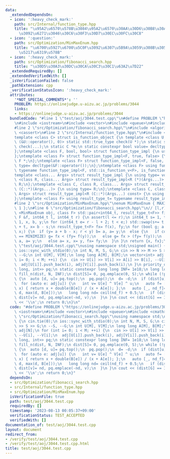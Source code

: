 ```yaml
---
data:
  _extendedDependsOn:
  - icon: ':heavy_check_mark:'
    path: src/Internal/function_type.hpp
    title: "\u95A2\u6570\u578B\u3084\u95A2\u6570\u30AA\u30D6\u30B8\u30A7\u30AF\u30C8\
      \u3092\u6271\u3046\u30C6\u30F3\u30D7\u30EC\u30FC\u30C8"
  - icon: ':question:'
    path: src/Optimization/MinMaxEnum.hpp
    title: "\u6700\u5927\u6700\u5C0F\u3092\u6307\u5B9A\u3059\u308B\u305F\u3081\u306E\
      \u5217\u6319\u578B"
  - icon: ':heavy_check_mark:'
    path: src/Optimization/fibonacci_search.hpp
    title: "\u30D5\u30A3\u30DC\u30CA\u30C3\u30C1\u63A2\u7D22"
  _extendedRequiredBy: []
  _extendedVerifiedWith: []
  _isVerificationFailed: false
  _pathExtension: cpp
  _verificationStatusIcon: ':heavy_check_mark:'
  attributes:
    '*NOT_SPECIAL_COMMENTS*': ''
    PROBLEM: https://onlinejudge.u-aizu.ac.jp/problems/3044
    links:
    - https://onlinejudge.u-aizu.ac.jp/problems/3044
  bundledCode: "#line 1 \"test/aoj/3044.test.cpp\"\n#define PROBLEM \"https://onlinejudge.u-aizu.ac.jp/problems/3044\"\
    \n#include <iostream>\n#include <vector>\n#include <queue>\n#include <cmath>\n\
    #line 2 \"src/Optimization/fibonacci_search.hpp\"\n#include <algorithm>\n#include\
    \ <cassert>\n#line 2 \"src/Internal/function_type.hpp\"\n#include <type_traits>\n\
    template <class C> struct is_function_object {\n template <class U, int dummy=\
    \ (&U::operator(), 0)> static std::true_type check(U *);\n static std::false_type\
    \ check(...);\n static C *m;\n static constexpr bool value= decltype(check(m))::value;\n\
    };\ntemplate <class F, bool, bool> struct function_type_impl {\n using type= void;\n\
    };\ntemplate <class F> struct function_type_impl<F, true, false> {\n using type=\
    \ F *;\n};\ntemplate <class F> struct function_type_impl<F, false, true> {\n using\
    \ type= decltype(&F::operator());\n};\ntemplate <class F> using function_type_t=\
    \ typename function_type_impl<F, std::is_function_v<F>, is_function_object<F>::value>::type;\n\
    template <class... Args> struct result_type_impl {\n using type= void;\n};\ntemplate\
    \ <class R, class... Args> struct result_type_impl<R (*)(Args...)> {\n using type=\
    \ R;\n};\ntemplate <class C, class R, class... Args> struct result_type_impl<R\
    \ (C::*)(Args...)> {\n using type= R;\n};\ntemplate <class C, class R, class...\
    \ Args> struct result_type_impl<R (C::*)(Args...) const> {\n using type= R;\n\
    };\ntemplate <class F> using result_type_t= typename result_type_impl<function_type_t<F>>::type;\n\
    #line 2 \"src/Optimization/MinMaxEnum.hpp\"\nenum MinMaxEnum { MAXIMIZE= -1, MINIMIZE=\
    \ 1 };\n#line 6 \"src/Optimization/fibonacci_search.hpp\"\n// [l,r]\ntemplate\
    \ <MinMaxEnum obj, class F> std::pair<int64_t, result_type_t<F>> fibonacci_search(const\
    \ F &f, int64_t l, int64_t r) {\n assert(l <= r);\n int64_t s= 1, t= 2, a= l -\
    \ 1, x, b, y;\n for (int64_t e= r - l + 2; t < e;) std::swap(s+= t, t);\n b= a\
    \ + t, x= b - s;\n result_type_t<F> fx= f(x), fy;\n for (bool g; a + b != 2 *\
    \ x;) {\n  if (y= a + b - x; r < y) b= a, a= y;\n  else {\n   if constexpr (obj\
    \ == MINIMIZE) g= fx < (fy= f(y));\n   else g= fx > (fy= f(y));\n   if (g) b=\
    \ a, a= y;\n   else a= x, x= y, fx= fy;\n  }\n }\n return {x, fx};\n}\n#line 7\
    \ \"test/aoj/3044.test.cpp\"\nusing namespace std;\nsigned main() {\n cin.tie(0);\n\
    \ ios::sync_with_stdio(0);\n int N, M, S, G;\n cin >> N >> M >> S >> G;\n --S,\
    \ --G;\n int U[M], V[M];\n long long A[M], B[M];\n vector<int> adj[N];\n for (int\
    \ i= 0; i < M; ++i) {\n  cin >> U[i] >> V[i] >> A[i] >> B[i], --U[i], --V[i];\n\
    \  adj[U[i]].push_back(i), adj[V[i]].push_back(i);\n }\n priority_queue<pair<long\
    \ long, int>> pq;\n static constexpr long long INF= 1e18;\n long long dist[N];\n\
    \ fill_n(dist, N, INF);\n dist[S]= 0, pq.emplace(0, S);\n while (!pq.empty())\
    \ {\n  auto [d, u]= pq.top();\n  pq.pop();\n  d= -d;\n  if (dist[u] != d) continue;\n\
    \  for (auto e: adj[u]) {\n   int v= U[e] ^ V[e] ^ u;\n   auto f= [&](long long\
    \ x) { return x + double(B[e]) / (x + A[e]); };\n   auto [_, nd_f]= fibonacci_search<MINIMIZE>(f,\
    \ d, max(d, B[e]));\n   long long nd= ceil(nd_f) + 0.5;\n   if (dist[v] > nd)\
    \ dist[v]= nd, pq.emplace(-nd, v);\n  }\n }\n cout << (dist[G] == INF ? -1 : dist[G])\
    \ << '\\n';\n return 0;\n}\n"
  code: "#define PROBLEM \"https://onlinejudge.u-aizu.ac.jp/problems/3044\"\n#include\
    \ <iostream>\n#include <vector>\n#include <queue>\n#include <cmath>\n#include\
    \ \"src/Optimization/fibonacci_search.hpp\"\nusing namespace std;\nsigned main()\
    \ {\n cin.tie(0);\n ios::sync_with_stdio(0);\n int N, M, S, G;\n cin >> N >> M\
    \ >> S >> G;\n --S, --G;\n int U[M], V[M];\n long long A[M], B[M];\n vector<int>\
    \ adj[N];\n for (int i= 0; i < M; ++i) {\n  cin >> U[i] >> V[i] >> A[i] >> B[i],\
    \ --U[i], --V[i];\n  adj[U[i]].push_back(i), adj[V[i]].push_back(i);\n }\n priority_queue<pair<long\
    \ long, int>> pq;\n static constexpr long long INF= 1e18;\n long long dist[N];\n\
    \ fill_n(dist, N, INF);\n dist[S]= 0, pq.emplace(0, S);\n while (!pq.empty())\
    \ {\n  auto [d, u]= pq.top();\n  pq.pop();\n  d= -d;\n  if (dist[u] != d) continue;\n\
    \  for (auto e: adj[u]) {\n   int v= U[e] ^ V[e] ^ u;\n   auto f= [&](long long\
    \ x) { return x + double(B[e]) / (x + A[e]); };\n   auto [_, nd_f]= fibonacci_search<MINIMIZE>(f,\
    \ d, max(d, B[e]));\n   long long nd= ceil(nd_f) + 0.5;\n   if (dist[v] > nd)\
    \ dist[v]= nd, pq.emplace(-nd, v);\n  }\n }\n cout << (dist[G] == INF ? -1 : dist[G])\
    \ << '\\n';\n return 0;\n}"
  dependsOn:
  - src/Optimization/fibonacci_search.hpp
  - src/Internal/function_type.hpp
  - src/Optimization/MinMaxEnum.hpp
  isVerificationFile: true
  path: test/aoj/3044.test.cpp
  requiredBy: []
  timestamp: '2023-08-13 00:05:37+09:00'
  verificationStatus: TEST_ACCEPTED
  verifiedWith: []
documentation_of: test/aoj/3044.test.cpp
layout: document
redirect_from:
- /verify/test/aoj/3044.test.cpp
- /verify/test/aoj/3044.test.cpp.html
title: test/aoj/3044.test.cpp
---
```


